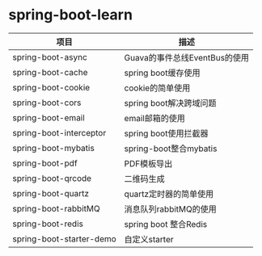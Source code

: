 # spring-boot-learn

项目 | 描述
---|---
spring-boot-async | Guava的事件总线EventBus的使用
spring-boot-cache | spring boot缓存使用
spring-boot-cookie | cookie的简单使用
spring-boot-cors | spring boot解决跨域问题
spring-boot-email | email邮箱的使用
spring-boot-interceptor | spring boot使用拦截器
spring-boot-mybatis | spring-boot整合mybatis
spring-boot-pdf | PDF模板导出
spring-boot-qrcode | 二维码生成
spring-boot-quartz | quartz定时器的简单使用
spring-boot-rabbitMQ | 消息队列rabbitMQ的使用
spring-boot-redis | spring boot 整合Redis
spring-boot-starter-demo | 自定义starter


